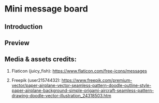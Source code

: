 # Mini message board
## Introduction 


## Preview

<!-- [![Mini message board](./src/assets/demo.png)](https://tiny-talkies.netlify.app/) -->

## Media & assets credits:

1. Flaticon (juicy_fish): https://www.flaticon.com/free-icons/messages

2. Freepik (user21574432): https://www.freepik.com/premium-vector/paper-airplane-vector-seamless-pattern-doodle-outline-style-paper-airplane-background-simple-origami-aircraft-seamless-pattern-drawing-doodle-vector-illustration_24318503.htm
